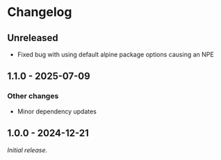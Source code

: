 # Changelog

## Unreleased

 - Fixed bug with using default alpine package options causing an NPE

## 1.1.0 - 2025-07-09

### Other changes

- Minor dependency updates

## 1.0.0 - 2024-12-21

_Initial release._
